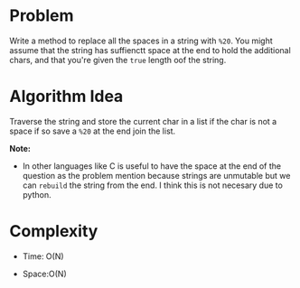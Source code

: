 # Problem

Write a method to replace all the spaces in a string with `%20`. You might assume that the string has suffienctt space at the end to hold the additional chars, and that you're given the `true` length oof the string.

# Algorithm Idea

Traverse the string and store the current char in a list if the char is not a space if so save a `%20` at the end join the list.

**Note:**

- In other languages like C is useful to have the space at the end of the question as the problem mention because strings are unmutable but we can `rebuild` the string from the end. I think this is not necesary due to python.

# Complexity

- Time: O(N)

- Space:O(N)
